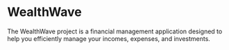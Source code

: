 # WealthWave
The WealthWave project is a financial management application designed to help you efficiently manage your incomes, expenses, and investments. 
